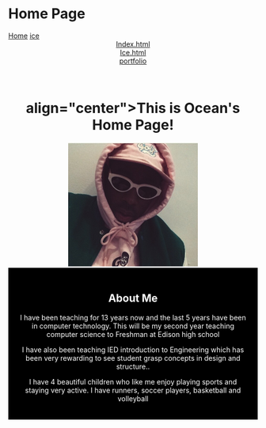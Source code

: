 
# Home Page
<html lang="en”>
  <head>
    <meta charset=>
    
</head>
<link href="mypage.css" rel="stylesheet" type="text/css"> 
<body>
<style> {background-color: #f1e6f7;}</style>
 <a href="home.html">Home</a>
<a href="ice.html">ice</a>
 <center><a href="showcase1/index.html.html">Index.html</a>
   <center><a href="ice.html">Ice.html</a>
   <center><a href="portfolio">portfolio</a> 
                                                                      
 </p>               
 <br>
 <div>
    <h1> align="center">This is Ocean's Home Page!</h1>
    <div align="center">
    <img src="4viEiHIEzT.png" height="250">
    </div>
    <div style="background-color:black;color:white;padding:20px;">
  <h2>About Me</h2>
  <p>I have been teaching for 13 years now and the last 5 years have been in computer technology.
  This will be my second year teaching computer science to Freshman at Edison high school</p>
  <p>I have also been teaching IED introduction to Engineering which has been very rewarding to see student grasp concepts in design and structure..</p>
<p> I have 4 beautiful children who like me enjoy playing sports and staying very active. I have runners, soccer players, basketball and volleyball</p>      </div>
 
 </html>
